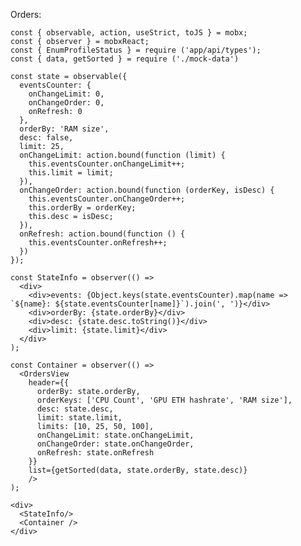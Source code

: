 Orders:

    const { observable, action, useStrict, toJS } = mobx;
    const { observer } = mobxReact;
    const { EnumProfileStatus } = require ('app/api/types');
    const { data, getSorted } = require ('./mock-data')

    const state = observable({
      eventsCounter: {
        onChangeLimit: 0,
        onChangeOrder: 0,
        onRefresh: 0
      },
      orderBy: 'RAM size',
      desc: false,
      limit: 25,
      onChangeLimit: action.bound(function (limit) {
        this.eventsCounter.onChangeLimit++;
        this.limit = limit;
      }),
      onChangeOrder: action.bound(function (orderKey, isDesc) {
        this.eventsCounter.onChangeOrder++;
        this.orderBy = orderKey;
        this.desc = isDesc;
      }),
      onRefresh: action.bound(function () {
        this.eventsCounter.onRefresh++;
      })
    });

    const StateInfo = observer(() =>
      <div>
        <div>events: {Object.keys(state.eventsCounter).map(name => `${name}: ${state.eventsCounter[name]}`).join(', ')}</div>
        <div>orderBy: {state.orderBy}</div>
        <div>desc: {state.desc.toString()}</div>
        <div>limit: {state.limit}</div>
      </div>
    );

    const Container = observer(() =>
      <OrdersView
        header={{
          orderBy: state.orderBy,
          orderKeys: ['CPU Count', 'GPU ETH hashrate', 'RAM size'],
          desc: state.desc,
          limit: state.limit,
          limits: [10, 25, 50, 100],
          onChangeLimit: state.onChangeLimit,
          onChangeOrder: state.onChangeOrder,
          onRefresh: state.onRefresh
        }}
        list={getSorted(data, state.orderBy, state.desc)}
        />
    );

    <div>
      <StateInfo/>
      <Container />
    </div>
